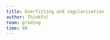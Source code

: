 ```yaml
---
title: Overfitting and regularization
author: Thinkful
team: grading
time: 90
---
```


<jupyter notebook-name="7.overfitting_and_regularization" course-code="DSBC" />